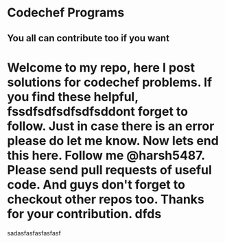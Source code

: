 # Codechef Programs
## You all can contribute too if you want
Welcome to my repo, here I post solutions for codechef problems.
If you find these helpful, fssdfsdfsdfsdfsddont forget to follow.
Just in case there is an error please do let me know.
Now lets end this here.
Follow me @harsh5487.
Please send pull requests of useful code.
And guys don't forget to checkout other repos too.
Thanks for your contribution.
dfds
=======
sadasfasfasfasfasf
